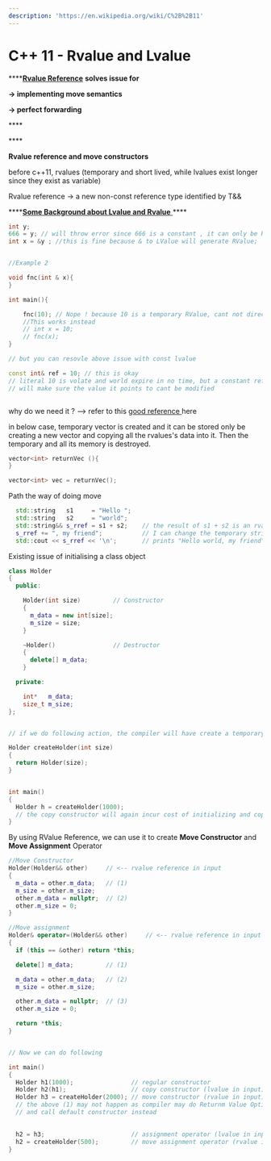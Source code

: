 ```yaml
---
description: 'https://en.wikipedia.org/wiki/C%2B%2B11'
---
```


# C++ 11 - Rvalue and Lvalue

\*\*\*\*[**Rvalue Reference**](http://thbecker.net/articles/rvalue_references/section_01.html) **solves issue for** 

**-&gt; implementing move semantics**

**-&gt; perfect forwarding**

\*\*\*\*

\*\*\*\*

**Rvalue reference and move constructors**

before c++11, rvalues \(temporary and short lived, while lvalues exist longer since they exist as variable\)

Rvalue reference -&gt; a new non-const reference type identified by T&&

\*\*\*\*[**Some Background about Lvalue and Rvalue** ](https://www.internalpointers.com/post/understanding-meaning-lvalues-and-rvalues-c)\*\*\*\*

```cpp
int y;
666 = y; // will throw error since 666 is a constant , it can only be Rvalue
int x = &y ; //this is fine because & to LValue will generate RValue;


//Example 2

void fnc(int & x){
}

int main(){

    fnc(10); // Nope ! because 10 is a temporary RValue, cant not directly become reference
    //This works instead
    // int x = 10;
    // fnc(x);
}

// but you can resovle above issue with const lvalue 

const int& ref = 10; // this is okay
// literal 10 is volate and world expire in no time, but a constant reference
// will make sure the value it points to cant be modified 



```



why do we need it ?   --&gt;  refer to this [good reference ](https://www.internalpointers.com/post/c-rvalue-references-and-move-semantics-beginners)here 

in below case, temporary vector is created and it can be stored only be creating a new vector and copying all the rvalues's data into it. Then the temporary and all its memory is destroyed. 

```cpp
vector<int> returnVec (){
}

vector<int> vec = returnVec();

```



Path the way of doing move 

```cpp
  std::string   s1     = "Hello ";
  std::string   s2     = "world";
  std::string&& s_rref = s1 + s2;    // the result of s1 + s2 is an rvalue
  s_rref += ", my friend";           // I can change the temporary string!
  std::cout << s_rref << '\n';       // prints "Hello world, my friend"
```

Existing issue of initialising a class object

```cpp
class Holder
{
  public:

    Holder(int size)         // Constructor
    {
      m_data = new int[size];
      m_size = size;
    }

    ~Holder()                // Destructor
    {
      delete[] m_data;
    }

  private:

    int*   m_data;
    size_t m_size;
};


// if we do following action, the compiler will have create a temporary RValue

Holder createHolder(int size)
{
  return Holder(size);
}


int main()
{
  Holder h = createHolder(1000); 
  // the copy constructor will again incur cost of initializing and copying
}
```



By using RValue Reference, we can use it to create **Move Constructor** and **Move Assignment** Operator 

```cpp
//Move Constructor 
Holder(Holder&& other)     // <-- rvalue reference in input
{
  m_data = other.m_data;   // (1)
  m_size = other.m_size;
  other.m_data = nullptr;  // (2)
  other.m_size = 0;
}

//Move assignment
Holder& operator=(Holder&& other)     // <-- rvalue reference in input  
{  
  if (this == &other) return *this;

  delete[] m_data;         // (1)

  m_data = other.m_data;   // (2)
  m_size = other.m_size;

  other.m_data = nullptr;  // (3)
  other.m_size = 0;

  return *this;
}


// Now we can do following

int main()
{
  Holder h1(1000);                // regular constructor
  Holder h2(h1);                  // copy constructor (lvalue in input)
  Holder h3 = createHolder(2000); // move constructor (rvalue in input) (1)
  // the above (1) may not happen as compiler may do Returnm Value Optimization(RVO)
  // and call default constructor instead
    

  h2 = h3;                        // assignment operator (lvalue in input)
  h2 = createHolder(500);         // move assignment operator (rvalue in input)
}

```


